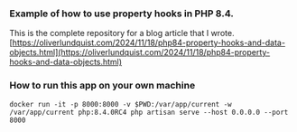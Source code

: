### Example of how to use property hooks in PHP 8.4.
This is the complete repository for a blog article that I wrote.
[https://oliverlundquist.com/2024/11/18/php84-property-hooks-and-data-objects.html](https://oliverlundquist.com/2024/11/18/php84-property-hooks-and-data-objects.html)

### How to run this app on your own machine
```
docker run -it -p 8000:8000 -v $PWD:/var/app/current -w /var/app/current php:8.4.0RC4 php artisan serve --host 0.0.0.0 --port 8000
```
